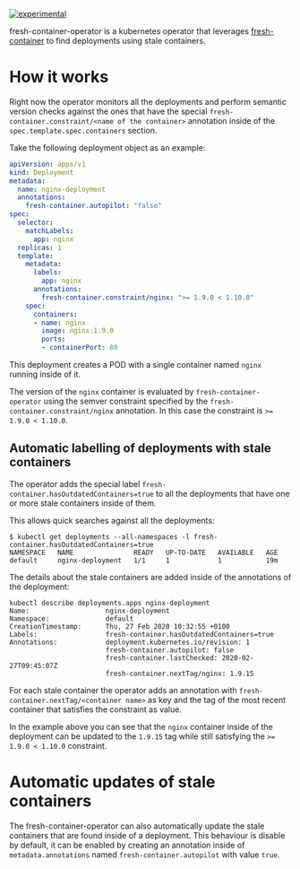 [![experimental](http://badges.github.io/stability-badges/dist/experimental.svg)](http://github.com/badges/stability-badges)

fresh-container-operator is a kubernetes operator that leverages
[fresh-container](https://github.com/flavio/fresh-container) to find
deployments using stale containers.

# How it works

Right now the operator monitors all the deployments and perform semantic version
checks against the ones that have the special
`fresh-container.constraint/<name of the container>`
annotation inside of the `spec.template.spec.containers` section.

Take the following deployment object as an example:

```yaml
apiVersion: apps/v1
kind: Deployment
metadata:
  name: nginx-deployment
  annotations:
    fresh-container.autopilot: "false"
spec:
  selector:
    matchLabels:
      app: nginx
  replicas: 1
  template:
    metadata:
      labels:
        app: nginx
      annotations:
        fresh-container.constraint/nginx: ">= 1.9.0 < 1.10.0"
    spec:
      containers:
      - name: nginx
        image: nginx:1.9.0
        ports:
        - containerPort: 80
```

This deployment creates a POD with a single container named `nginx` running
inside of it.

The version of the `nginx` container is evaluated by
`fresh-container-operator` using the semver constraint specified by the
`fresh-container.constraint/nginx` annotation. In this case the constraint is
`>= 1.9.0 < 1.10.0`.

## Automatic labelling of deployments with stale containers

The operator adds the special label `fresh-container.hasOutdatedContainers=true`
to all the deployments that have one or more stale containers inside of them.

This allows quick searches against all the deployments:

```
$ kubectl get deployments --all-namespaces -l fresh-container.hasOutdatedContainers=true
NAMESPACE   NAME               READY   UP-TO-DATE   AVAILABLE   AGE
default     nginx-deployment   1/1     1            1           19m
```

The details about the stale containers are added inside of the annotations of
the deployment:

```
kubectl describe deployments.apps nginx-deployment
Name:                   nginx-deployment
Namespace:              default
CreationTimestamp:      Thu, 27 Feb 2020 10:32:55 +0100
Labels:                 fresh-container.hasOutdatedContainers=true
Annotations:            deployment.kubernetes.io/revision: 1
                        fresh-container.autopilot: false
                        fresh-container.lastChecked: 2020-02-27T09:45:07Z
                        fresh-container.nextTag/nginx: 1.9.15
```

For each stale container the operator adds an annotation with
`fresh-container.nextTag/<container name>` as key and the tag of the most
recent container that satisfies the constraint as value.

In the example above you can see that the `nginx` container inside of the deployment
can be updated to the `1.9.15` tag while still satisfying the `>= 1.9.0 < 1.10.0`
constraint.

# Automatic updates of stale containers

The fresh-container-operator can also automatically update the stale containers
that are found inside of a deployment. This behaviour is disable by default, it
can be enabled by creating an annotation inside of `metadata.annotations`
named `fresh-container.autopilot` with value `true`.
